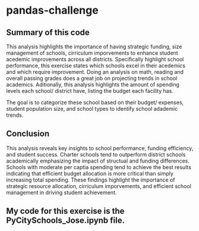 # pandas-challenge

## Summary of this code
This analysis highlights the importance of having strategic funding, size management of schools, cirriculum imporvements to enhance student acedemic improvements across all districts. Specifically highlight school performance, this exercise states which schools excel in their acedemics and which require improvement. Doing an analysis on math, reading and overall passing grades does a great job on projecting trends in school academics. Aditionally, this analysis highlights the amount of spending levels each school/ district have, listing the budget each facility has. 

The goal is to categorize these school based on their budget/ expenses, student population size, and school types to identify school adademic trends.

## Conclusion
This analysis reveals key insights to school performance, funding efficiency, and student success. Charter schools tend to outperform district schools academically emphasizing the impact of structual and funding differences. Schools with moderate per captia spending tend to achieve the best results indicating that efficient budget allocation is more critical than simply increasing total spending. These findings highlight the importance of strategic resource allocation, cirriculum imporvements, and efficient school management in driving student achievement. 

## My code for this exercise is the PyCitySchools_Jose.ipynb file.
